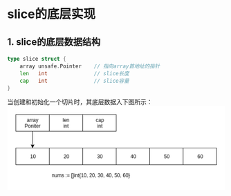 # slice的底层实现
## 1. slice的底层数据结构
```go
type slice struct {
	array unsafe.Pointer    // 指向array首地址的指针
	len   int               // slice长度
	cap   int               // slice容量
}
```
当创建和初始化一个切片时，其底层数据入下图所示：  
![avatar](graph/slice.png)

